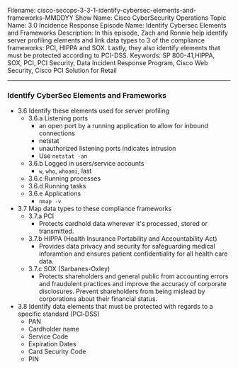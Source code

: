 Filename: cisco-secops-3-3-1-identify-cybersec-elements-and-frameworks-MMDDYY
Show Name: Cisco CyberSecurity Operations
Topic Name: 3.0 Incidence Response
Episode Name: Identify Cybersec Elements and Frameworks
Description: In this episode, Zach and Ronnie help identify server profiling elements and link data types to 3 of the compliance frameworks: PCI, HIPPA and SOX.  Lastly, they also identify elements that must be protected according to PCI-DSS.
Keywords: SP 800-41,HIPPA, SOX, PCI, PCI Security, Data Incident Response Program, Cisco Web Security, Cisco PCI Solution for Retail

---

### Identify CyberSec Elements and Frameworks
* 3.6 Identify these elements used for server profiling
	+ 3.6.a Listening ports
		- an open port by a running application to allow for inbound connections
		- netstat 
		- unauthorized listening ports indicates intrusion
		- Use `netstat -an`
	+ 3.6.b Logged in users/service accounts
		- `w`, `who`, `whoami`, last
	+ 3.6.c Running processes
	+ 3.6.d Running tasks
	+ 3.6.e Applications
		- `nmap -v`
* 3.7 Map data types to these compliance frameworks
	+ 3.7.a PCI
		- Protects cardhold data wherever it's processed, stored or transmitted.
	+ 3.7.b HIPPA (Health Insurance Portability and
	  Accountability Act)
		- Provides data privacy and security for safeguarding medical inforamtion and ensures patient confidentiality for all health care data.
	+ 3.7.c SOX (Sarbanes-Oxley)
		- Protects shareholders and general public from accounting errors and fraudulent practices and improve the accuracy of corporate disclosures.  Prevent shareholders from being mislead by corporations about their financial status.
* 3.8 Identify data elements that must be protected with regards 
    to a specific standard (PCI‐DSS)
	+ PAN 
	+ Cardholder name
	+ Service Code
	+ Expiration Dates
	+ Card Security Code
	+ PIN